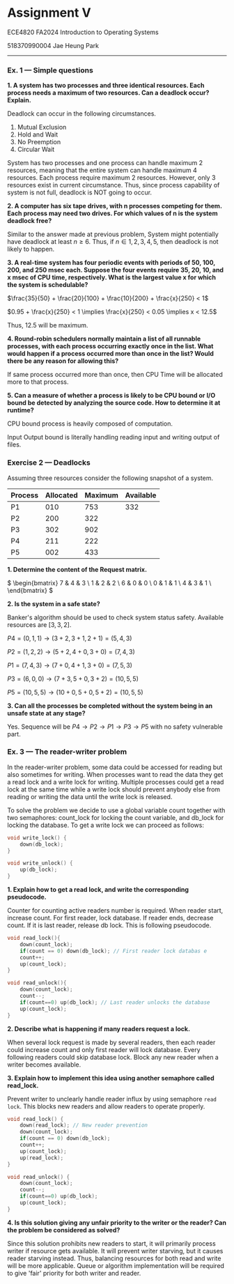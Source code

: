 # Assignment V

ECE4820 FA2024 Introduction to Operating Systems

518370990004 Jae Heung Park

---

### Ex. 1 — Simple questions

**1. A system has two processes and three identical resources. Each process needs a maximum of two resources. Can a deadlock occur? Explain.**

Deadlock can occur in the following circumstances.

1. Mutual Exclusion
2. Hold and Wait
3. No Preemption
4. Circular Wait

System has two processes and one process can handle maximum 2 resources, meaning that
the entire system can handle maximum 4 resources. Each process require maximum 2 resources.
However, only 3 resources exist in current circumstance.
Thus, since process capability of system is not full, deadlock is NOT going to occur.

**2. A computer has six tape drives, with n processes competing for them. Each process may need two drives. For which values of n is the system deadlock free?**

Similar to the answer made at previous problem,
System might potentially have deadlock at least $n \geq 6$.
Thus, if $n \in {1,2,3,4,5}$, then deadlock is not likely to happen.

**3. A real-time system has four periodic events with periods of 50, 100, 200, and 250 msec each.
Suppose the four events require 35, 20, 10, and x msec of CPU time, respectively. What is the
largest value x for which the system is schedulable?**

$\frac{35}{50} + \frac{20}{100} + \frac{10}{200} + \frac{x}{250} < 1$

$0.95 + \frac{x}{250} < 1 \implies \frac{x}{250} < 0.05 \implies x < 12.5$

Thus, 12.5 will be maximum.

**4. Round-robin schedulers normally maintain a list of all runnable processes, with each process occurring
exactly once in the list. What would happen if a process occurred more than once in the
list? Would there be any reason for allowing this?**

If same process occurred more than once, then CPU Time will be allocated more to that process.

**5. Can a measure of whether a process is likely to be CPU bound or I/O bound be detected by
analyzing the source code. How to determine it at runtime?**

CPU bound process is heavily composed of computation.

Input Output bound is literally handling reading input and writing output of files.

### Exercise 2 — Deadlocks

Assuming three resources consider the following snapshot of a system.

| Process | Allocated | Maximum | Available |
| ------- | --------- | ------- | --------- |
| P1      | 010       | 753     | 332       |
| P2      | 200       | 322     |           |
| P3      | 302       | 902     |           |
| P4      | 211       | 222     |           |
| P5      | 002       | 433     |           |

**1. Determine the content of the Request matrix.**

$
\begin{bmatrix}
7 & 4 & 3 \\
1 & 2 & 2 \\
6 & 0 & 0 \\
0 & 1 & 1 \\
4 & 3 & 1 \\
\end{bmatrix}
$

**2. Is the system in a safe state?**

Banker's algorithm should be used to check system status safety.
Available resources are $[3,3,2]$.

$P4=(0,1,1) \rightarrow (3 + 2, 3 + 1, 2 + 1) = (5, 4, 3)$

$P2=(1,2,2) \rightarrow (5 + 2, 4 + 0, 3 + 0) = (7, 4, 3)$

$P1=(7,4,3) \rightarrow  (7 + 0, 4 + 1, 3 + 0) = (7, 5, 3)$

$P3=(6,0,0) \rightarrow (7 + 3, 5 + 0, 3 + 2) = (10, 5, 5)$

$P5=(10, 5, 5) \rightarrow (10 + 0, 5 + 0, 5 + 2) = (10, 5, 5)$

**3. Can all the processes be completed without the system being in an unsafe state at any stage?**

Yes. Sequence will be
$P4 \rightarrow P2 \rightarrow P1 \rightarrow P3 \rightarrow P5$
with no safety vulnerable part.

### Ex. 3 — The reader-writer problem

In the reader-writer problem, some data could be accessed for reading but also sometimes for writing.
When processes want to read the data they get a read lock and a write lock for writing. Multiple processes
could get a read lock at the same time while a write lock should prevent anybody else from reading or
writing the data until the write lock is released.

To solve the problem we decide to use a global variable count together with two semaphores: count_lock
for locking the count variable, and db_lock for locking the database. To get a write lock we can proceed
as follows:

```c
void write_lock() {
    down(db_lock);
}

void write_unlock() {
    up(db_lock);
}
```

**1. Explain how to get a read lock, and write the corresponding pseudocode.**

Counter for counting active readers number is required.
When reader start, increase count.
For first reader, lock database.
If reader ends, decrease count.
If it is last reader, release db lock.
This is following pseudocode.

```c++
void read_lock(){
    down(count_lock);
    if(count == 0) down(db_lock); // First reader lock databas e
    count++;
    up(count_lock);
}

void read_unlock(){
    down(count_lock);
    count--;
    if(count==0) up(db_lock); // Last reader unlocks the database
    up(count_lock);
}
```

**2. Describe what is happening if many readers request a lock.**

When several lock request is made by several readers, then
each reader could increase count and only first reader will lock database.
Every following readers could skip database lock.
Block any new reader when a writer becomes available.

**3. Explain how to implement this idea using another semaphore called read_lock.**

Prevent writer to unclearly handle reader influx by using semaphore `read lock`.
This blocks new readers and allow readers to operate properly.

```c++
void read_lock() {
    down(read_lock); // New reader prevention
    down(count_lock);
    if(count == 0) down(db_lock);
    count++;
    up(count_lock);
    up(read_lock);
}

void read_unlock() {
    down(count_lock);
    count--;
    if(count==0) up(db_lock);
    up(count_lock);
}
```

**4. Is this solution giving any unfair priority to the writer or the reader? Can the problem be considered as solved?**

Since this solution prohibits new readers to start, it will primarily process writer if resource gets available.
It will prevent writer starving, but it causes reader starving instead.
Thus, balancing resources for both read and write will be more applicable.
Queue or algorithm implementation will be required to give 'fair' priority for both writer and reader.
